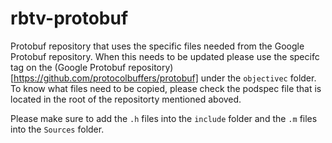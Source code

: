 # rbtv-protobuf
Protobuf repository that uses the specific files needed from the Google Protobuf repository.
When this needs to be updated please use the specifc tag on the (Google Protobuf repository)[https://github.com/protocolbuffers/protobuf] under the `objectivec` folder.
To know what files need to be copied, please check the podspec file that is located in the root of the repositorty mentioned aboved.

Please make sure to add the `.h` files into the `include` folder and the `.m` files into the `Sources` folder.
